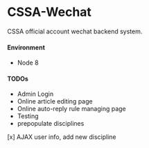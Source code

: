 # CSSA-Wechat
CSSA official account wechat backend system.

#### Environment
- Node 8

#### TODOs
- Admin Login
- Online article editing page
- Online auto-reply rule managing page
- Testing
- prepopulate disciplines

[x] AJAX user info, add new discipline